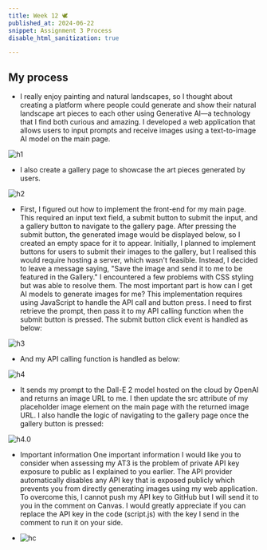 ```yaml
---
title: Week 12 🕊
published_at: 2024-06-22
snippet: Assignment 3 Process
disable_html_sanitization: true

---
```

## My process

- I really enjoy painting and natural landscapes, so I thought about creating a platform where people could generate and show their natural landscape art pieces to each other using Generative AI—a technology that I find both curious and amazing. I developed a web application that allows users to input prompts and receive images using a text-to-image AI model on the main page. 

![h1](/23/h1.png)

- I also create a gallery page to showcase the art pieces generated by users. 

![h2](/23/h2.png)

- First, I figured out how to implement the front-end for my main page. This required an input text field, a submit button to submit the input, and a gallery button to navigate to the gallery page. After pressing the submit button, the generated image would be displayed below, so I created an empty space for it to appear. Initially, I planned to implement buttons for users to submit their images to the gallery, but I realised this would require hosting a server, which wasn't feasible. Instead, I decided to leave a message saying, "Save the image and send it to me to be featured in the Gallery." I encountered a few problems with CSS styling but was able to resolve them. The most important part is how can I get AI models to generate images for me? This implementation requires using JavaScript to handle the API call and button press. I need to first retrieve the prompt, then pass it to my API calling function when the submit button is pressed. The submit button click event is handled as below:

![h3](/23/h3.png)

- And my API calling function is handled as below:

![h4](/23/h4.png)

- It sends my prompt to the Dall-E 2 model hosted on the cloud by OpenAI and returns an image URL to me. I then update the src attribute of my placeholder image element on the main page with the returned image URL. I also handle the logic of navigating to the gallery page once the gallery button is pressed:

![h4.0](/23/h4.0.png)

- Important information
One important information I would like you to consider when assessing my AT3 is the problem of private API key exposure to public as I explained to you earlier. The API provider automatically disables any API key that is exposed publicly which prevents you from directly generating images using my web application. To overcome this, I cannot push my API key to GitHub but I will send it to you in the comment on Canvas. I would greatly appreciate if you can replace the API key in the code (script.js) with the key I send in the comment to run it on your side.

- ![hc](/23/hc.png)

